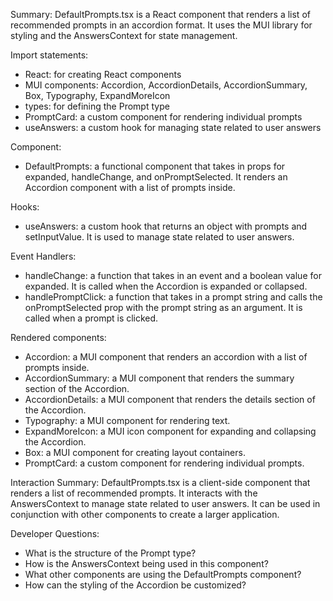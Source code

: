 Summary:
DefaultPrompts.tsx is a React component that renders a list of recommended prompts in an accordion format. It uses the MUI library for styling and the AnswersContext for state management.

Import statements:
- React: for creating React components
- MUI components: Accordion, AccordionDetails, AccordionSummary, Box, Typography, ExpandMoreIcon
- types: for defining the Prompt type
- PromptCard: a custom component for rendering individual prompts
- useAnswers: a custom hook for managing state related to user answers

Component:
- DefaultPrompts: a functional component that takes in props for expanded, handleChange, and onPromptSelected. It renders an Accordion component with a list of prompts inside.

Hooks:
- useAnswers: a custom hook that returns an object with prompts and setInputValue. It is used to manage state related to user answers.

Event Handlers:
- handleChange: a function that takes in an event and a boolean value for expanded. It is called when the Accordion is expanded or collapsed.
- handlePromptClick: a function that takes in a prompt string and calls the onPromptSelected prop with the prompt string as an argument. It is called when a prompt is clicked.

Rendered components:
- Accordion: a MUI component that renders an accordion with a list of prompts inside.
- AccordionSummary: a MUI component that renders the summary section of the Accordion.
- AccordionDetails: a MUI component that renders the details section of the Accordion.
- Typography: a MUI component for rendering text.
- ExpandMoreIcon: a MUI icon component for expanding and collapsing the Accordion.
- Box: a MUI component for creating layout containers.
- PromptCard: a custom component for rendering individual prompts.

Interaction Summary:
DefaultPrompts.tsx is a client-side component that renders a list of recommended prompts. It interacts with the AnswersContext to manage state related to user answers. It can be used in conjunction with other components to create a larger application.

Developer Questions:
- What is the structure of the Prompt type?
- How is the AnswersContext being used in this component?
- What other components are using the DefaultPrompts component?
- How can the styling of the Accordion be customized?